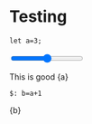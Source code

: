 # Testing

```
let a=3;
```

<input type=range min=1 max=100 bind:value={a}>

This is good {a}

```
$: b=a+1
```

{b}

